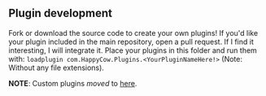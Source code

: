 ## Plugin development

Fork or download the source code to create your own plugins!
If you'd like your plugin included in the main repository, open a pull request.
If I find it interesting, I will integrate it. Place your plugins in this folder and run them with: `loadplugin com.HappyCow.Plugins.<YourPluginNameHere!>` (Note: Without any file extensions).

**NOTE**: Custom plugins *moved* to [here](https://github.com/Dv5n/NanoShell-Plugins).
